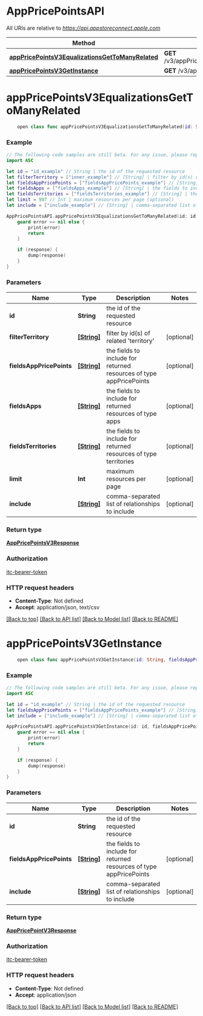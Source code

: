 # AppPricePointsAPI

All URIs are relative to *https://api.appstoreconnect.apple.com*

Method | HTTP request | Description
------------- | ------------- | -------------
[**appPricePointsV3EqualizationsGetToManyRelated**](AppPricePointsAPI.md#apppricepointsv3equalizationsgettomanyrelated) | **GET** /v3/appPricePoints/{id}/equalizations | 
[**appPricePointsV3GetInstance**](AppPricePointsAPI.md#apppricepointsv3getinstance) | **GET** /v3/appPricePoints/{id} | 


# **appPricePointsV3EqualizationsGetToManyRelated**
```swift
    open class func appPricePointsV3EqualizationsGetToManyRelated(id: String, filterTerritory: [String]? = nil, fieldsAppPricePoints: [FieldsAppPricePoints_appPricePointsV3EqualizationsGetToManyRelated]? = nil, fieldsApps: [FieldsApps_appPricePointsV3EqualizationsGetToManyRelated]? = nil, fieldsTerritories: [FieldsTerritories_appPricePointsV3EqualizationsGetToManyRelated]? = nil, limit: Int? = nil, include: [Include_appPricePointsV3EqualizationsGetToManyRelated]? = nil, completion: @escaping (_ data: AppPricePointsV3Response?, _ error: Error?) -> Void)
```



### Example
```swift
// The following code samples are still beta. For any issue, please report via http://github.com/OpenAPITools/openapi-generator/issues/new
import ASC

let id = "id_example" // String | the id of the requested resource
let filterTerritory = ["inner_example"] // [String] | filter by id(s) of related 'territory' (optional)
let fieldsAppPricePoints = ["fieldsAppPricePoints_example"] // [String] | the fields to include for returned resources of type appPricePoints (optional)
let fieldsApps = ["fieldsApps_example"] // [String] | the fields to include for returned resources of type apps (optional)
let fieldsTerritories = ["fieldsTerritories_example"] // [String] | the fields to include for returned resources of type territories (optional)
let limit = 987 // Int | maximum resources per page (optional)
let include = ["include_example"] // [String] | comma-separated list of relationships to include (optional)

AppPricePointsAPI.appPricePointsV3EqualizationsGetToManyRelated(id: id, filterTerritory: filterTerritory, fieldsAppPricePoints: fieldsAppPricePoints, fieldsApps: fieldsApps, fieldsTerritories: fieldsTerritories, limit: limit, include: include) { (response, error) in
    guard error == nil else {
        print(error)
        return
    }

    if (response) {
        dump(response)
    }
}
```

### Parameters

Name | Type | Description  | Notes
------------- | ------------- | ------------- | -------------
 **id** | **String** | the id of the requested resource | 
 **filterTerritory** | [**[String]**](String.md) | filter by id(s) of related &#39;territory&#39; | [optional] 
 **fieldsAppPricePoints** | [**[String]**](String.md) | the fields to include for returned resources of type appPricePoints | [optional] 
 **fieldsApps** | [**[String]**](String.md) | the fields to include for returned resources of type apps | [optional] 
 **fieldsTerritories** | [**[String]**](String.md) | the fields to include for returned resources of type territories | [optional] 
 **limit** | **Int** | maximum resources per page | [optional] 
 **include** | [**[String]**](String.md) | comma-separated list of relationships to include | [optional] 

### Return type

[**AppPricePointsV3Response**](AppPricePointsV3Response.md)

### Authorization

[itc-bearer-token](../README.md#itc-bearer-token)

### HTTP request headers

 - **Content-Type**: Not defined
 - **Accept**: application/json, text/csv

[[Back to top]](#) [[Back to API list]](../README.md#documentation-for-api-endpoints) [[Back to Model list]](../README.md#documentation-for-models) [[Back to README]](../README.md)

# **appPricePointsV3GetInstance**
```swift
    open class func appPricePointsV3GetInstance(id: String, fieldsAppPricePoints: [FieldsAppPricePoints_appPricePointsV3GetInstance]? = nil, include: [Include_appPricePointsV3GetInstance]? = nil, completion: @escaping (_ data: AppPricePointV3Response?, _ error: Error?) -> Void)
```



### Example
```swift
// The following code samples are still beta. For any issue, please report via http://github.com/OpenAPITools/openapi-generator/issues/new
import ASC

let id = "id_example" // String | the id of the requested resource
let fieldsAppPricePoints = ["fieldsAppPricePoints_example"] // [String] | the fields to include for returned resources of type appPricePoints (optional)
let include = ["include_example"] // [String] | comma-separated list of relationships to include (optional)

AppPricePointsAPI.appPricePointsV3GetInstance(id: id, fieldsAppPricePoints: fieldsAppPricePoints, include: include) { (response, error) in
    guard error == nil else {
        print(error)
        return
    }

    if (response) {
        dump(response)
    }
}
```

### Parameters

Name | Type | Description  | Notes
------------- | ------------- | ------------- | -------------
 **id** | **String** | the id of the requested resource | 
 **fieldsAppPricePoints** | [**[String]**](String.md) | the fields to include for returned resources of type appPricePoints | [optional] 
 **include** | [**[String]**](String.md) | comma-separated list of relationships to include | [optional] 

### Return type

[**AppPricePointV3Response**](AppPricePointV3Response.md)

### Authorization

[itc-bearer-token](../README.md#itc-bearer-token)

### HTTP request headers

 - **Content-Type**: Not defined
 - **Accept**: application/json

[[Back to top]](#) [[Back to API list]](../README.md#documentation-for-api-endpoints) [[Back to Model list]](../README.md#documentation-for-models) [[Back to README]](../README.md)

